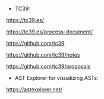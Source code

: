 - TC39:

https://tc39.es/

https://tc39.es/process-document/

https://github.com/tc39

https://github.com/tc39/notes

https://github.com/tc39/proposals

- AST Explorer for visualizing ASTs:

https://astexplorer.net/